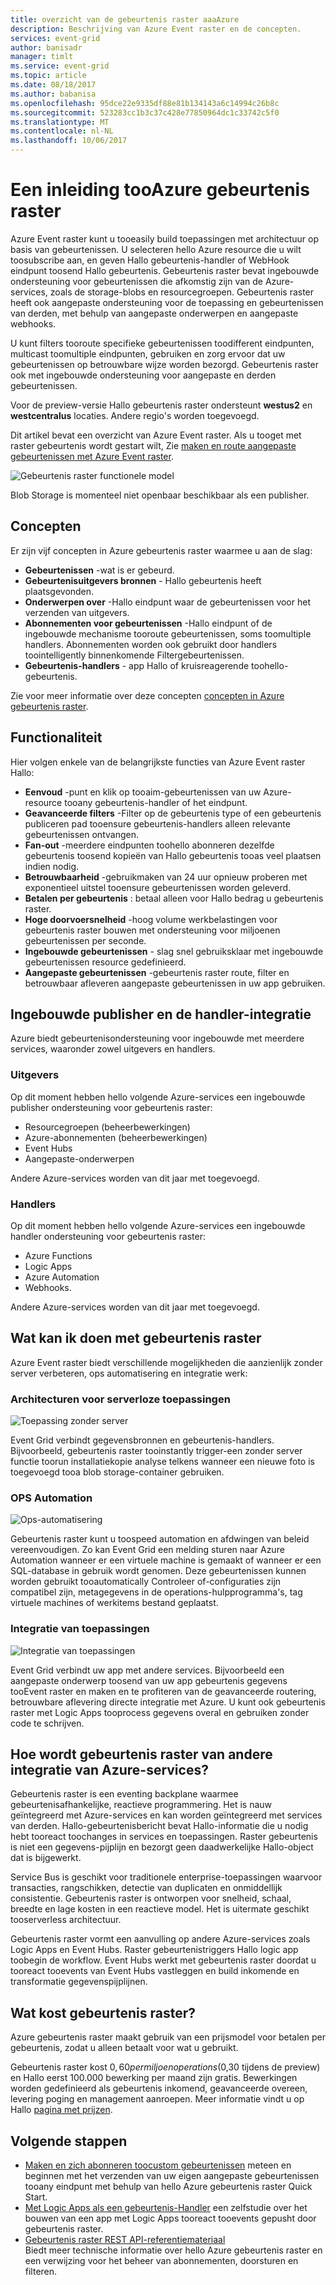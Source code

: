 ```yaml
---
title: overzicht van de gebeurtenis raster aaaAzure
description: Beschrijving van Azure Event raster en de concepten.
services: event-grid
author: banisadr
manager: timlt
ms.service: event-grid
ms.topic: article
ms.date: 08/18/2017
ms.author: babanisa
ms.openlocfilehash: 95dce22e9335df88e81b134143a6c14994c26b8c
ms.sourcegitcommit: 523283cc1b3c37c428e77850964dc1c33742c5f0
ms.translationtype: MT
ms.contentlocale: nl-NL
ms.lasthandoff: 10/06/2017
---
```

# <a name="an-introduction-tooazure-event-grid"></a>Een inleiding tooAzure gebeurtenis raster

Azure Event raster kunt u tooeasily build toepassingen met architectuur op basis van gebeurtenissen. U selecteren hello Azure resource die u wilt toosubscribe aan, en geven Hallo gebeurtenis-handler of WebHook eindpunt toosend Hallo gebeurtenis. Gebeurtenis raster bevat ingebouwde ondersteuning voor gebeurtenissen die afkomstig zijn van de Azure-services, zoals de storage-blobs en resourcegroepen. Gebeurtenis raster heeft ook aangepaste ondersteuning voor de toepassing en gebeurtenissen van derden, met behulp van aangepaste onderwerpen en aangepaste webhooks. 

U kunt filters tooroute specifieke gebeurtenissen toodifferent eindpunten, multicast toomultiple eindpunten, gebruiken en zorg ervoor dat uw gebeurtenissen op betrouwbare wijze worden bezorgd. Gebeurtenis raster ook met ingebouwde ondersteuning voor aangepaste en derden gebeurtenissen.

Voor de preview-versie Hallo gebeurtenis raster ondersteunt **westus2** en **westcentralus** locaties. Andere regio's worden toegevoegd.

Dit artikel bevat een overzicht van Azure Event raster. Als u tooget met raster gebeurtenis wordt gestart wilt, Zie [maken en route aangepaste gebeurtenissen met Azure Event raster](custom-event-quickstart.md).

![Gebeurtenis raster functionele model](./media/overview/event-grid-functional-model.png)

Blob Storage is momenteel niet openbaar beschikbaar als een publisher.

## <a name="concepts"></a>Concepten

Er zijn vijf concepten in Azure gebeurtenis raster waarmee u aan de slag:

* **Gebeurtenissen** -wat is er gebeurd.
* **Gebeurtenisuitgevers bronnen** - Hallo gebeurtenis heeft plaatsgevonden.
* **Onderwerpen over** -Hallo eindpunt waar de gebeurtenissen voor het verzenden van uitgevers.
* **Abonnementen voor gebeurtenissen** -Hallo eindpunt of de ingebouwde mechanisme tooroute gebeurtenissen, soms toomultiple handlers. Abonnementen worden ook gebruikt door handlers toointelligently binnenkomende Filtergebeurtenissen.
* **Gebeurtenis-handlers** - app Hallo of kruisreagerende toohello-gebeurtenis.

Zie voor meer informatie over deze concepten [concepten in Azure gebeurtenis raster](concepts.md).

## <a name="capabilities"></a>Functionaliteit

Hier volgen enkele van de belangrijkste functies van Azure Event raster Hallo:

* **Eenvoud** -punt en klik op tooaim-gebeurtenissen van uw Azure-resource tooany gebeurtenis-handler of het eindpunt.
* **Geavanceerde filters** -Filter op de gebeurtenis type of een gebeurtenis publiceren pad tooensure gebeurtenis-handlers alleen relevante gebeurtenissen ontvangen.
* **Fan-out** -meerdere eindpunten toohello abonneren dezelfde gebeurtenis toosend kopieën van Hallo gebeurtenis tooas veel plaatsen indien nodig.
* **Betrouwbaarheid** -gebruikmaken van 24 uur opnieuw proberen met exponentieel uitstel tooensure gebeurtenissen worden geleverd.
* **Betalen per gebeurtenis** : betaal alleen voor Hallo bedrag u gebeurtenis raster.
* **Hoge doorvoersnelheid** -hoog volume werkbelastingen voor gebeurtenis raster bouwen met ondersteuning voor miljoenen gebeurtenissen per seconde.
* **Ingebouwde gebeurtenissen** - slag snel gebruiksklaar met ingebouwde gebeurtenissen resource gedefinieerd.
* **Aangepaste gebeurtenissen** -gebeurtenis raster route, filter en betrouwbaar afleveren aangepaste gebeurtenissen in uw app gebruiken.

## <a name="built-in-publisher-and-handler-integration"></a>Ingebouwde publisher en de handler-integratie

Azure biedt gebeurtenisondersteuning voor ingebouwde met meerdere services, waaronder zowel uitgevers en handlers.

### <a name="publishers"></a>Uitgevers

Op dit moment hebben hello volgende Azure-services een ingebouwde publisher ondersteuning voor gebeurtenis raster:

* Resourcegroepen (beheerbewerkingen)
* Azure-abonnementen (beheerbewerkingen)
* Event Hubs
* Aangepaste-onderwerpen

Andere Azure-services worden van dit jaar met toegevoegd.

### <a name="handlers"></a>Handlers

Op dit moment hebben hello volgende Azure-services een ingebouwde handler ondersteuning voor gebeurtenis raster: 

* Azure Functions
* Logic Apps
* Azure Automation
* Webhooks.

Andere Azure-services worden van dit jaar met toegevoegd.

## <a name="what-can-i-do-with-event-grid"></a>Wat kan ik doen met gebeurtenis raster

Azure Event raster biedt verschillende mogelijkheden die aanzienlijk zonder server verbeteren, ops automatisering en integratie werk: 

### <a name="serverless-application-architectures"></a>Architecturen voor serverloze toepassingen

![Toepassing zonder server](./media/overview/serverless_web_app.png)

Event Grid verbindt gegevensbronnen en gebeurtenis-handlers. Bijvoorbeeld, gebeurtenis raster tooinstantly trigger-een zonder server functie toorun installatiekopie analyse telkens wanneer een nieuwe foto is toegevoegd tooa blob storage-container gebruiken. 

### <a name="ops-automation"></a>OPS Automation

![Ops-automatisering](./media/overview/Ops_automation.png)

Gebeurtenis raster kunt u toospeed automation en afdwingen van beleid vereenvoudigen. Zo kan Event Grid een melding sturen naar Azure Automation wanneer er een virtuele machine is gemaakt of wanneer er een SQL-database in gebruik wordt genomen. Deze gebeurtenissen kunnen worden gebruikt tooautomatically Controleer of-configuraties zijn compatibel zijn, metagegevens in de operations-hulpprogramma's, tag virtuele machines of werkitems bestand geplaatst.

### <a name="application-integration"></a>Integratie van toepassingen

![Integratie van toepassingen](./media/overview/app_integration.png)

Event Grid verbindt uw app met andere services. Bijvoorbeeld een aangepaste onderwerp toosend van uw app gebeurtenis gegevens tooEvent raster en maken en te profiteren van de geavanceerde routering, betrouwbare aflevering directe integratie met Azure. U kunt ook gebeurtenis raster met Logic Apps tooprocess gegevens overal en gebruiken zonder code te schrijven. 

## <a name="how-is-event-grid-different-from-other-azure-integration-services"></a>Hoe wordt gebeurtenis raster van andere integratie van Azure-services?

Gebeurtenis raster is een eventing backplane waarmee gebeurtenisafhankelijke, reactieve programmering. Het is nauw geïntegreerd met Azure-services en kan worden geïntegreerd met services van derden. Hallo-gebeurtenisbericht bevat Hallo-informatie die u nodig hebt tooreact toochanges in services en toepassingen. Raster gebeurtenis is niet een gegevens-pijplijn en bezorgt geen daadwerkelijke Hallo-object dat is bijgewerkt.

Service Bus is geschikt voor traditionele enterprise-toepassingen waarvoor transacties, rangschikken, detectie van duplicaten en onmiddellijk consistentie. Gebeurtenis raster is ontworpen voor snelheid, schaal, breedte en lage kosten in een reactieve model. Het is uitermate geschikt tooserverless architectuur.

Gebeurtenis raster vormt een aanvulling op andere Azure-services zoals Logic Apps en Event Hubs. Raster gebeurtenistriggers Hallo logic app toobegin de workflow. Event Hubs werkt met gebeurtenis raster doordat u tooreact tooevents van Event Hubs vastleggen en build inkomende en transformatie gegevenspijplijnen.

## <a name="how-much-does-event-grid-cost"></a>Wat kost gebeurtenis raster?

Azure gebeurtenis raster maakt gebruik van een prijsmodel voor betalen per gebeurtenis, zodat u alleen betaalt voor wat u gebruikt.

Gebeurtenis raster kost $0,60 per miljoen operations ($0,30 tijdens de preview) en Hallo eerst 100.000 bewerking per maand zijn gratis. Bewerkingen worden gedefinieerd als gebeurtenis inkomend, geavanceerde overeen, levering poging en management aanroepen.  Meer informatie vindt u op Hallo [pagina met prijzen](https://azure.microsoft.com/pricing/details/event-grid/).

## <a name="next-steps"></a>Volgende stappen

* [Maken en zich abonneren toocustom gebeurtenissen](custom-event-quickstart.md) meteen en beginnen met het verzenden van uw eigen aangepaste gebeurtenissen tooany eindpunt met behulp van hello Azure gebeurtenis raster Quick Start.
* [Met Logic Apps als een gebeurtenis-Handler](monitor-virtual-machine-changes-event-grid-logic-app.md) een zelfstudie over het bouwen van een app met Logic Apps tooreact tooevents gepusht door gebeurtenis raster.
* [Gebeurtenis raster REST API-referentiemateriaal](/rest/api/eventgrid)  
  Biedt meer technische informatie over hello Azure gebeurtenis raster en een verwijzing voor het beheer van abonnementen, doorsturen en filteren.
